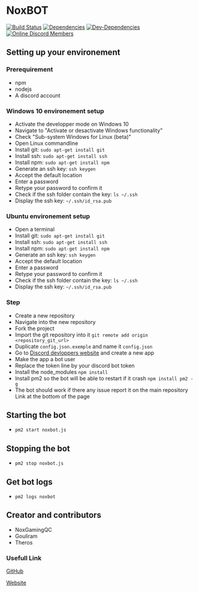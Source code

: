 # NoxBOT

[![Build Status](https://api.travis-ci.com/NoxGamingQC/NoxBOT.svg?branch=master&status=errored)](https://travis-ci.com/NoxGamingQC/NoxBOT)
[![Dependencies](https://david-dm.org/NoxGamingQC/NoxBOT.svg)](https://david-dm.org/NoxGamingQC/NoxBOT)
[![Dev-Dependencies](https://david-dm.org/NoxGamingQC/NoxBOT/dev-status.svg)](https://david-dm.org/NoxGamingQC/NoxBOT?type=dev)
[![Online Discord Members](https://discordapp.com/api/guilds/605028700182020101/widget.png?style=shield)](https://discord,gg/reKASKN)

## Setting up your environement

### Prerequirement

- npm
- nodejs
- A discord account

### Windows 10 environement setup

- Activate the developper mode on Windows 10
- Navigate to "Activate or desactivate Windows functionality"
- Check "Sub-system Windows for Linux (beta)"
- Open Linux commandline
- Install git: `sudo apt-get install git`
- Install ssh: `sudo apt-get install ssh`
- Install npm: `sudo apt-get install npm`
- Generate an ssh key: `ssh keygen`
- Accept the default location
- Enter a password
- Retype your password to confirm it
- Check if the ssh folder contain the key: `ls ~/.ssh`
- Display the ssh key: `~/.ssh/id_rsa.pub`

### Ubuntu environement setup

- Open a terminal
- Install git: `sudo apt-get install git`
- Install ssh: `sudo apt-get install ssh`
- Install npm: `sudo apt-get install npm`
- Generate an ssh key: `ssh keygen`
- Accept the default location
- Enter a password
- Retype your password to confirm it
- Check if the ssh folder contain the key: `ls ~/.ssh`
- Display the ssh key: `~/.ssh/id_rsa.pub`

### Step

- Create a new repository
- Navigate into the new repository
- Fork the project
- Import the git repository into it `git remote add origin <repository_git_url>`
- Duplicate `config.json.exemple` and name it `config.json`
- Go to [Discord devloppers website](https://discordapp.com/developers/applications/me) and create a new app
- Make the app a bot user
- Replace the token line by your discord bot token
- Install the node_modules `npm install`
- Install pm2 so the bot will be able to restart if it crash `npm install pm2 -g`
- The bot should work if there any issue report it on the main repository Link at the bottom of the page

## Starting the bot

- `pm2 start noxbot.js`

## Stopping the bot

- `pm2 stop noxbot.js`

## Get bot logs

- `pm2 logs noxbot`

## Creator and contributors

- NoxGamingQC
- Gouliram
- Theros

### Usefull Link

[GitHub](https://github.com/NoxGamingQC/NoxBOT)

[Website](http://noxgamingqc.herokuapp.com/noxbot)
